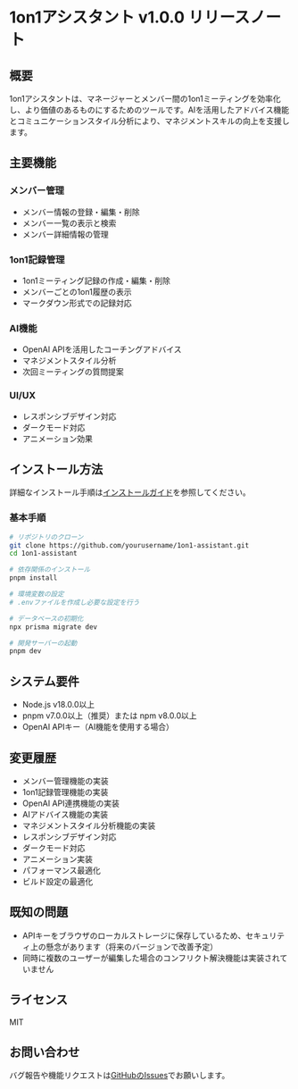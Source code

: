 # 1on1アシスタント v1.0.0 リリースノート

## 概要
1on1アシスタントは、マネージャーとメンバー間の1on1ミーティングを効率化し、より価値のあるものにするためのツールです。AIを活用したアドバイス機能とコミュニケーションスタイル分析により、マネジメントスキルの向上を支援します。

## 主要機能

### メンバー管理
- メンバー情報の登録・編集・削除
- メンバー一覧の表示と検索
- メンバー詳細情報の管理

### 1on1記録管理
- 1on1ミーティング記録の作成・編集・削除
- メンバーごとの1on1履歴の表示
- マークダウン形式での記録対応

### AI機能
- OpenAI APIを活用したコーチングアドバイス
- マネジメントスタイル分析
- 次回ミーティングの質問提案

### UI/UX
- レスポンシブデザイン対応
- ダークモード対応
- アニメーション効果

## インストール方法
詳細なインストール手順は[インストールガイド](docs/installation-guide.md)を参照してください。

### 基本手順
```bash
# リポジトリのクローン
git clone https://github.com/yourusername/1on1-assistant.git
cd 1on1-assistant

# 依存関係のインストール
pnpm install

# 環境変数の設定
# .envファイルを作成し必要な設定を行う

# データベースの初期化
npx prisma migrate dev

# 開発サーバーの起動
pnpm dev
```

## システム要件
- Node.js v18.0.0以上
- pnpm v7.0.0以上（推奨）または npm v8.0.0以上
- OpenAI APIキー（AI機能を使用する場合）

## 変更履歴
- メンバー管理機能の実装
- 1on1記録管理機能の実装
- OpenAI API連携機能の実装
- AIアドバイス機能の実装
- マネジメントスタイル分析機能の実装
- レスポンシブデザイン対応
- ダークモード対応
- アニメーション実装
- パフォーマンス最適化
- ビルド設定の最適化

## 既知の問題
- APIキーをブラウザのローカルストレージに保存しているため、セキュリティ上の懸念があります（将来のバージョンで改善予定）
- 同時に複数のユーザーが編集した場合のコンフリクト解決機能は実装されていません

## ライセンス
MIT

## お問い合わせ
バグ報告や機能リクエストは[GitHubのIssues](https://github.com/yourusername/1on1-assistant/issues)でお願いします。 